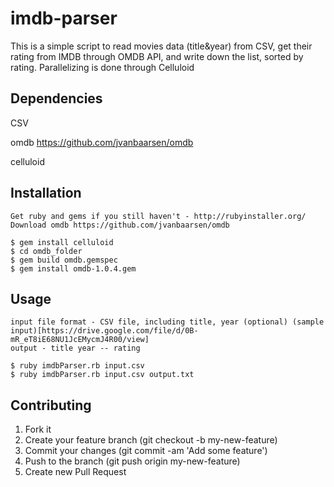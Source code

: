 # imdb-parser
This is a simple script to read movies data (title&year) from CSV, get their rating from IMDB through OMDB API, and write down the list, sorted by rating. Parallelizing is done through Celluloid


## Dependencies

CSV

omdb https://github.com/jvanbaarsen/omdb

celluloid


## Installation
	
	Get ruby and gems if you still haven't - http://rubyinstaller.org/
	Download omdb https://github.com/jvanbaarsen/omdb

	$ gem install celluloid
	$ cd omdb_folder
	$ gem build omdb.gemspec 
	$ gem install omdb-1.0.4.gem


## Usage

	input file format - CSV file, including title, year (optional) (sample input)[https://drive.google.com/file/d/0B-mR_eT8iE68NU1JcEMycmJ4R00/view]
	output - title year -- rating

	$ ruby imdbParser.rb input.csv
	$ ruby imdbParser.rb input.csv output.txt


## Contributing

1. Fork it
2. Create your feature branch (git checkout -b my-new-feature)
3. Commit your changes (git commit -am 'Add some feature')
4. Push to the branch (git push origin my-new-feature)
5. Create new Pull Request
